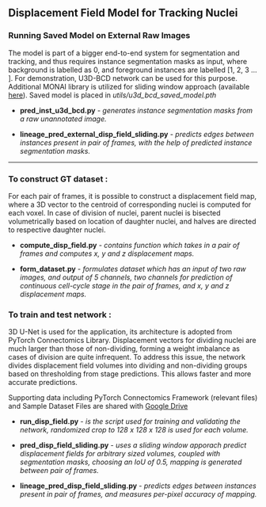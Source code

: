 ## Displacement Field Model for Tracking Nuclei

### Running Saved Model on External Raw Images

The model is part of a bigger end-to-end system for segmentation and tracking, and thus requires instance segmentation masks as input, where background is labelled as 0, and foreground instances are labelled [1, 2, 3 ... ]. For demonstration, U3D-BCD network can be used for this purpose. Additional MONAI library is utilized for sliding window approach (available [here](https://drive.google.com/drive/u/0/folders/1A_q8lcUjO-rUbi0iwppIXCzHofhdZOFX)). Saved model is placed in _utils/u3d_bcd_saved_model.pth_

* **pred_inst_u3d_bcd.py** -  _generates instance segmentation masks from a raw unannotated image._ 

* **lineage_pred_external_disp_field_sliding.py** - _predicts edges between instances present in pair of frames, with the help of predicted instance segmentation masks._

---

### To construct GT dataset :

For each pair of frames, it is possible to construct a displacement field map, where a 3D vector to the centroid of corresponding nuclei is computed for each voxel. In case of division of nuclei, parent nuclei is bisected volumetrically based on location of daughter nuclei, and halves are directed to respective daughter nuclei.

* **compute_disp_field.py** -  _contains function which takes in a pair of frames and computes x, y and z displacement maps._

* **form_dataset.py** - _formulates dataset which has an input of two raw images, and output of 5 channels, two channels for prediction of continuous cell-cycle stage in the pair of frames, and x, y and z displacement maps._

### To train and test network : 

3D U-Net is used for the application, its architecture is adopted from PyTorch Connectomics Library. Displacement vectors for dividing nuclei are much larger than those of non-dividing, forming a weight imbalance as cases of division are quite infrequent. To address this issue, the network divides displacement field volumes into dividing and non-dividing groups based on thresholding from stage predictions. This allows faster and more accurate predictions. 

Supporting data including PyTorch Connectomics Framework (relevant files) and Sample Dataset Files are shared with [Google Drive](https://drive.google.com/drive/u/0/folders/1jBm7_1DwP4E9U5cdcKwdxJOmTYhUifXs)

* **run_disp_field.py** -  _is the script used for training and validating the network, randomized crop to 128 x 128 x 128 is used for each volume._

* **pred_disp_field_sliding.py** - _uses a sliding window apporach predict displacement fields for arbitrary sized volumes, coupled with segmentation masks, choosing an IoU of 0.5, mapping is generated between pair of frames._

* **lineage_pred_disp_field_sliding.py** - _predicts edges between instances present in pair of frames, and measures per-pixel accuracy of mapping._
